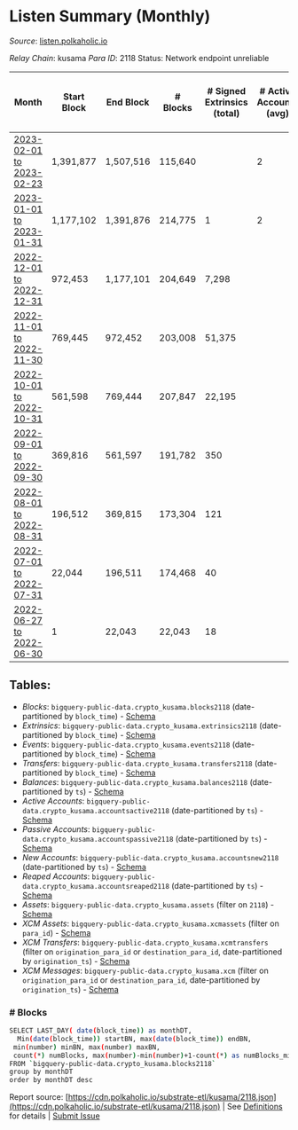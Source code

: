 # Listen Summary (Monthly)

_Source_: [listen.polkaholic.io](https://listen.polkaholic.io)

*Relay Chain*: kusama
*Para ID*: 2118
Status: Network endpoint unreliable


| Month | Start Block | End Block | # Blocks | # Signed Extrinsics (total) | # Active Accounts (avg) | # Addresses with Balances (max) | Issues |
| ----- | ----------- | --------- | -------- | --------------------------- | ----------------------- | ------------------------------- | ------ |
| [2023-02-01 to 2023-02-23](/kusama/2118-listen/2023-02-28.md) | 1,391,877 | 1,507,516 | 115,640 |  | 2 | 2,053 | -   |   
| [2023-01-01 to 2023-01-31](/kusama/2118-listen/2023-01-31.md) | 1,177,102 | 1,391,876 | 214,775 | 1 | 2 | 2,053 | -   |   
| [2022-12-01 to 2022-12-31](/kusama/2118-listen/2022-12-31.md) | 972,453 | 1,177,101 | 204,649 | 7,298 |  | 2,053 | -   |   
| [2022-11-01 to 2022-11-30](/kusama/2118-listen/2022-11-30.md) | 769,445 | 972,452 | 203,008 | 51,375 |  | 2,005 | -   |   
| [2022-10-01 to 2022-10-31](/kusama/2118-listen/2022-10-31.md) | 561,598 | 769,444 | 207,847 | 22,195 |  | 292 | -   |   
| [2022-09-01 to 2022-09-30](/kusama/2118-listen/2022-09-30.md) | 369,816 | 561,597 | 191,782 | 350 |  | 64 | -   |   
| [2022-08-01 to 2022-08-31](/kusama/2118-listen/2022-08-31.md) | 196,512 | 369,815 | 173,304 | 121 |  | 27 | -   |   
| [2022-07-01 to 2022-07-31](/kusama/2118-listen/2022-07-31.md) | 22,044 | 196,511 | 174,468 | 40 |  | 15 | -   |   
| [2022-06-27 to 2022-06-30](/kusama/2118-listen/2022-06-30.md) | 1 | 22,043 | 22,043 | 18 |  | 9 | -   |   

## Tables:

* _Blocks_: `bigquery-public-data.crypto_kusama.blocks2118` (date-partitioned by `block_time`) - [Schema](/schema/balances.json)
* _Extrinsics_: `bigquery-public-data.crypto_kusama.extrinsics2118` (date-partitioned by `block_time`) - [Schema](/schema/extrinsics.json)
* _Events_: `bigquery-public-data.crypto_kusama.events2118` (date-partitioned by `block_time`) - [Schema](/schema/events.json)
* _Transfers_: `bigquery-public-data.crypto_kusama.transfers2118` (date-partitioned by `block_time`) - [Schema](/schema/transfers.json)
* _Balances_: `bigquery-public-data.crypto_kusama.balances2118` (date-partitioned by `ts`) - [Schema](/schema/balances.json)
* _Active Accounts_: `bigquery-public-data.crypto_kusama.accountsactive2118` (date-partitioned by `ts`) - [Schema](/schema/accountsactive.json)
* _Passive Accounts_: `bigquery-public-data.crypto_kusama.accountspassive2118` (date-partitioned by `ts`) - [Schema](/schema/accountspassive.json)
* _New Accounts_: `bigquery-public-data.crypto_kusama.accountsnew2118` (date-partitioned by `ts`) - [Schema](/schema/accountsnew.json)
* _Reaped Accounts_: `bigquery-public-data.crypto_kusama.accountsreaped2118` (date-partitioned by `ts`) - [Schema](/schema/accountsreaped.json)
* _Assets_: `bigquery-public-data.crypto_kusama.assets` (filter on `2118`) - [Schema](/schema/assets.json)
* _XCM Assets_: `bigquery-public-data.crypto_kusama.xcmassets` (filter on `para_id`) - [Schema](/schema/xcmassets.json)
* _XCM Transfers_: `bigquery-public-data.crypto_kusama.xcmtransfers` (filter on `origination_para_id` or `destination_para_id`, date-partitioned by `origination_ts`) - [Schema](/schema/xcmtransfers.json)
* _XCM Messages_: `bigquery-public-data.crypto_kusama.xcm` (filter on `origination_para_id` or `destination_para_id`, date-partitioned by `origination_ts`) - [Schema](/schema/xcm.json)

### # Blocks
```bash
SELECT LAST_DAY( date(block_time)) as monthDT,
  Min(date(block_time)) startBN, max(date(block_time)) endBN, 
 min(number) minBN, max(number) maxBN, 
 count(*) numBlocks, max(number)-min(number)+1-count(*) as numBlocks_missing 
FROM `bigquery-public-data.crypto_kusama.blocks2118` 
group by monthDT 
order by monthDT desc
```


Report source: [https://cdn.polkaholic.io/substrate-etl/kusama/2118.json](https://cdn.polkaholic.io/substrate-etl/kusama/2118.json) | See [Definitions](/DEFINITIONS.md) for details | [Submit Issue](https://github.com/colorfulnotion/substrate-etl/issues)
